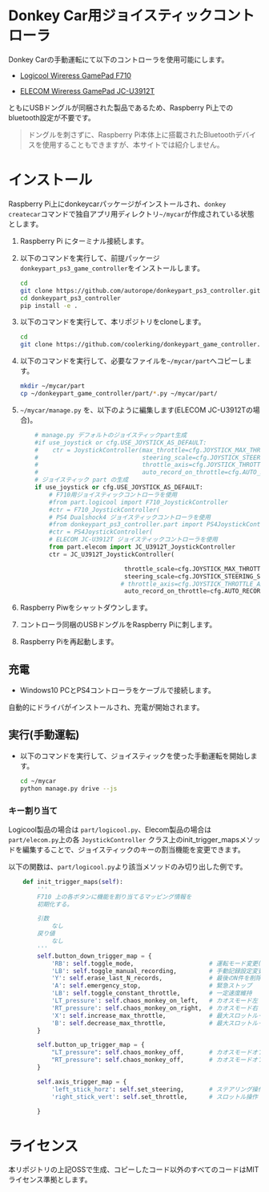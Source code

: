 # Donkey Car用ジョイスティックコントローラ

Donkey Carの手動運転にて以下のコントローラを使用可能にします。

* [Logicool Wireress GamePad F710](https://amzn.to/2R85kAK)

* [ELECOM Wireress GamePad JC-U3912T](https://amzn.to/2SddDvo)

ともにUSBドングルが同梱された製品であるため、Raspberry Pi上でのbluetooth設定が不要です。

> ドングルを刺さずに、Raspberry Pi本体上に搭載されたBluetoothデバイスを使用することもできますが、本サイトでは紹介しません。

# インストール

Raspberry Pi上にdonkeycarパッケージがインストールされ、`donkey createcar`コマンドで独自アプリ用ディレクトリ`~/mycar`が作成されている状態とします。

1. Raspberry Pi にターミナル接続します。
2. 以下のコマンドを実行して、前提パッケージ`donkeypart_ps3_game_controller`をインストールします。
    ```bash
    cd
    git clone https://github.com/autorope/donkeypart_ps3_controller.git
    cd donkeypart_ps3_controller
    pip install -e .
    ```
3. 以下のコマンドを実行して、本リポジトリをcloneします。
    ```bash
    cd
    git clone https://github.com/coolerking/donkeypart_game_controller.git
    ```
4. 以下のコマンドを実行して、必要なファイルを`~/mycar/part`へコピーします。
    ```bash
    mkdir ~/mycar/part
    cp ~/donkeypart_game_controller/part/*.py ~/mycar/part/
    ```
5. `~/mycar/manage.py` を、以下のように編集します(ELECOM JC-U3912Tの場合)。
    ```python
        # manage.py デフォルトのジョイスティックpart生成
        #if use_joystick or cfg.USE_JOYSTICK_AS_DEFAULT:
        #    ctr = JoystickController(max_throttle=cfg.JOYSTICK_MAX_THROTTLE,
        #                             steering_scale=cfg.JOYSTICK_STEERING_SCALE,
        #                             throttle_axis=cfg.JOYSTICK_THROTTLE_AXIS,
        #                             auto_record_on_throttle=cfg.AUTO_RECORD_ON_THROTTLE)
        # ジョイスティック part の生成
        if use_joystick or cfg.USE_JOYSTICK_AS_DEFAULT:
            # F710用ジョイスティックコントローラを使用
            #from part.logicool import F710_JoystickController
            #ctr = F710_JoystickController(
            # PS4 Dualshock4 ジョイスティックコントローラを使用
            #from donkeypart_ps3_controller.part import PS4JoystickController
            #ctr = PS4JoystickController(
            # ELECOM JC-U3912T ジョイスティックコントローラを使用
            from part.elecom import JC_U3912T_JoystickController
            ctr = JC_U3912T_JoystickController(

                                 throttle_scale=cfg.JOYSTICK_MAX_THROTTLE,
                                 steering_scale=cfg.JOYSTICK_STEERING_SCALE,
                                # throttle_axis=cfg.JOYSTICK_THROTTLE_AXIS,
                                 auto_record_on_throttle=cfg.AUTO_RECORD_ON_THROTTLE)
    ```

6. Raspberry Piwをシャットダウンします。
7. コントローラ同梱のUSBドングルをRaspberry Piに刺します。
8. Raspberry Piを再起動します。

## 充電

* Windows10 PCとPS4コントローラをケーブルで接続します。

自動的にドライバがインストールされ、充電が開始されます。


## 実行(手動運転)

* 以下のコマンドを実行して、ジョイスティックを使った手動運転を開始します。
   ```bash
   cd ~/mycar
   python manage.py drive --js
   ```

### キー割り当て

Logicool製品の場合は `part/logicool.py`、Elecom製品の場合は `part/elecom.py`上の各 `JoystickController` クラス上のinit_trigger_mapsメソッドを編集することで、ジョイスティックのキーの割当機能を変更できます。

以下の関数は、`part/logicool.py`より該当メソッドのみ切り出した例です。

```python
    def init_trigger_maps(self):
        '''
        F710 上の各ボタンに機能を割り当てるマッピング情報を
        初期化する。

        引数
            なし
        戻り値
            なし
        '''
        self.button_down_trigger_map = {
            'RB': self.toggle_mode,                     # 運転モード変更(user, local_angle, local)
            'LB': self.toggle_manual_recording,         # 手動記録設定変更
            'Y': self.erase_last_N_records,             # 最後のN件を削除(動作していない?)
            'A': self.emergency_stop,                   # 緊急ストップ
            'LB': self.toggle_constant_throttle,        # 一定速度維持
            'LT_pressure': self.chaos_monkey_on_left,   # カオスモード左
            'RT_pressure': self.chaos_monkey_on_right,  # カオスモード右
            'X': self.increase_max_throttle,            # 最大スロットル＋＋
            'B': self.decrease_max_throttle,            # 最大スロットル－－
        }

        self.button_up_trigger_map = {
            "LT_pressure": self.chaos_monkey_off,       # カオスモードオフ
            "RT_pressure": self.chaos_monkey_off,       # カオスモードオフ
        }

        self.axis_trigger_map = {
            'left_stick_horz': self.set_steering,       # ステアリング操作
            'right_stick_vert': self.set_throttle,      # スロットル操作

        }
```

# ライセンス

本リポジトリの上記OSSで生成、コピーしたコード以外のすべてのコードはMITライセンス準拠とします。
